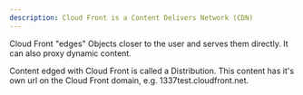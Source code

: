 ```yaml
---
description: Cloud Front is a Content Delivers Network (CDN)
---
```

Cloud Front "edges" Objects closer to the user and serves them directly. It can also proxy dynamic content.

Content edged with Cloud Front is called a Distribution. This content has it's own url on the Cloud Front domain, e.g. 1337test.cloudfront.net.

